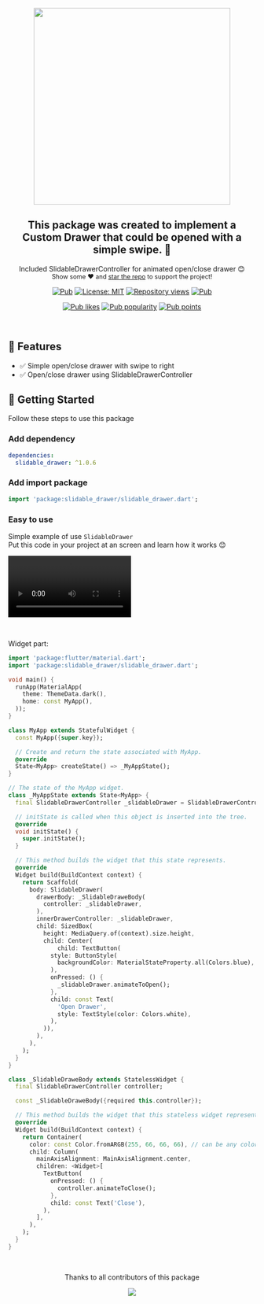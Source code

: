 <div align="center">
<p align="center">
    <a href="https://github.com/K1yoshiSho/inner_drawer" align="center">
        <img src="https://github.com/K1yoshiSho/inner_drawer/blob/main/assets/images/slidable_drawer.png?raw=true" width="400px">
    </a>
</p>
</div>

<h2 align="center"> This package was created to implement a Custom Drawer that could be opened with a simple swipe. 🚀 </h2>

<p align="center">
Included SlidableDrawerController for animated open/close drawer 😊
   <br>
   <span style="font-size: 0.9em"> Show some ❤️ and <a href="https://github.com/K1yoshiSho/inner_drawer.git">star the repo</a> to support the project! </span>
</p>

<p align="center">
  <a href="https://pub.dev/packages/inner_drawer"><img src="https://img.shields.io/pub/v/rtf_textfield.svg" alt="Pub"></a>
  <a href="https://opensource.org/licenses/MIT"><img src="https://img.shields.io/badge/license-MIT-blue.svg" alt="License: MIT"></a>
  <a href="https://github.com/K1yoshiSho/rtf_textfield"><img src="https://hits.dwyl.com/K1yoshiSho/rtf_textfield.svg?style=flat" alt="Repository views"></a>
  <a href="https://github.com/K1yoshiSho/rtf_textfield"><img src="https://img.shields.io/github/stars/K1yoshiSho/rtf_textfield?style=social" alt="Pub"></a>
</p>
<p align="center">
  <a href="https://pub.dev/packages/rtf_textfield/score"><img src="https://img.shields.io/pub/likes/rtf_textfield?logo=flutter" alt="Pub likes"></a>
  <a href="https://pub.dev/packages/rtf_textfield/score"><img src="https://img.shields.io/pub/popularity/rtf_textfield?logo=flutter" alt="Pub popularity"></a>
  <a href="https://pub.dev/packages/rtf_textfield/score"><img src="https://img.shields.io/pub/points/rtf_textfield?logo=flutter" alt="Pub points"></a>
</p>

<br>

## 📌 Features

- ✅ Simple open/close drawer with swipe to right
- ✅ Open/close drawer using SlidableDrawerController

## 📌 Getting Started
Follow these steps to use this package

### Add dependency

```yaml
dependencies:
  slidable_drawer: ^1.0.6
```

### Add import package

```dart
import 'package:slidable_drawer/slidable_drawer.dart';
```

### Easy to use
Simple example of use `SlidableDrawer`<br>
Put this code in your project at an screen and learn how it works 😊

<div style="display: flex; flex-direction: row; align-items: flex-start; justify-content: flex-start;">
  <video src="https://github.com/K1yoshiSho/slidable_drawer/blob/main/assets/videos/slidable_video.mov?raw=true" 
  alt="Screenshot" width="250" style="margin-right: 10px;"/>
</div>

&nbsp;

Widget part:
```dart
import 'package:flutter/material.dart';
import 'package:slidable_drawer/slidable_drawer.dart';

void main() {
  runApp(MaterialApp(
    theme: ThemeData.dark(),
    home: const MyApp(),
  ));
}

class MyApp extends StatefulWidget {
  const MyApp({super.key});

  // Create and return the state associated with MyApp.
  @override
  State<MyApp> createState() => _MyAppState();
}

// The state of the MyApp widget.
class _MyAppState extends State<MyApp> {
  final SlidableDrawerController _slidableDrawer = SlidableDrawerController();

  // initState is called when this object is inserted into the tree.
  @override
  void initState() {
    super.initState();
  }

  // This method builds the widget that this state represents.
  @override
  Widget build(BuildContext context) {
    return Scaffold(
      body: SlidableDrawer(
        drawerBody: _SlidableDraweBody(
          controller: _slidableDrawer,
        ),
        innerDrawerController: _slidableDrawer,
        child: SizedBox(
          height: MediaQuery.of(context).size.height,
          child: Center(
              child: TextButton(
            style: ButtonStyle(
              backgroundColor: MaterialStateProperty.all(Colors.blue),
            ),
            onPressed: () {
              _slidableDrawer.animateToOpen();
            },
            child: const Text(
              'Open Drawer',
              style: TextStyle(color: Colors.white),
            ),
          )),
        ),
      ),
    );
  }
}

class _SlidableDraweBody extends StatelessWidget {
  final SlidableDrawerController controller;

  const _SlidableDraweBody({required this.controller});

  // This method builds the widget that this stateless widget represents.
  @override
  Widget build(BuildContext context) {
    return Container(
      color: const Color.fromARGB(255, 66, 66, 66), // can be any color
      child: Column(
        mainAxisAlignment: MainAxisAlignment.center,
        children: <Widget>[
          TextButton(
            onPressed: () {
              controller.animateToClose();
            },
            child: const Text('Close'),
          ),
        ],
      ),
    );
  }
}
```

<br>
<div align="center" >
  <p>Thanks to all contributors of this package</p>
  <a href="https://github.com/K1yoshiSho/rtf_textfield/graphs/contributors">
    <img src="https://contrib.rocks/image?repo=K1yoshiSho/rtf_textfield" />
  </a>
</div>
<br>